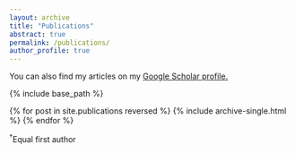 ```yaml
---
layout: archive
title: "Publications"
abstract: true
permalink: /publications/
author_profile: true
---
```


You can also find my articles on my <u><a href="https://scholar.google.com/citations?hl=en&user=ghb58Y0AAAAJ">Google Scholar profile</a>.</u>


{% include base_path %}

{% for post in site.publications reversed %}
  {% include archive-single.html %}
{% endfor %}

<sup>†</sup>Equal first author
